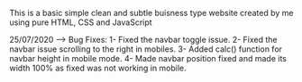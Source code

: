 This is a basic simple clean and subtle buisness type website created by me using pure HTML, CSS and JavaScript


25/07/2020  -->   Bug Fixes:
1- Fixed the navbar toggle issue.
2- Fixed the navbar issue scrolling to the right in mobiles.
3- Added calc() function for navbar height in mobile mode.
4- Made navbar position fixed and made its width 100% as fixed was not working in mobile.
